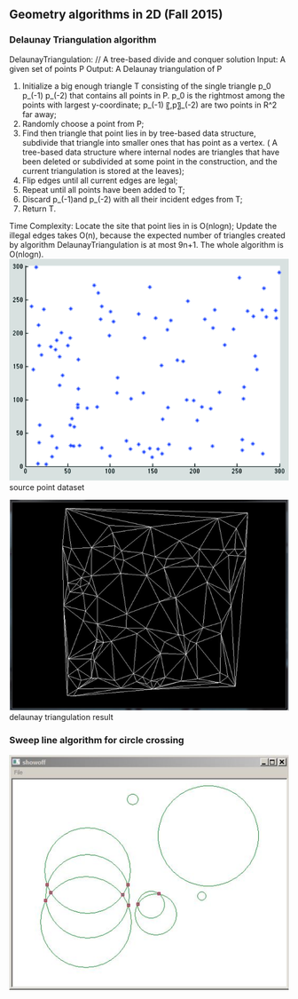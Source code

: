 ## Geometry algorithms in 2D (Fall 2015)

### Delaunay Triangulation algorithm<br />
DelaunayTriangulation:  // A tree-based divide and conquer solution
  Input: A given set of points P
  Output: A Delaunay triangulation of P
  1. Initialize a big enough triangle T consisting of the single triangle p_0 p_(-1) p_(-2)  that contains all points in P. p_0 is the rightmost among the points with largest y-coordinate; p_(-1) 〖,p〗_(-2) are two points in R^2 far away;
  2. Randomly choose a point from P;
  3. Find then triangle that point lies in by tree-based data structure, subdivide that triangle into smaller ones that has point as a vertex. ( A tree-based data structure where internal nodes are triangles that have been deleted or subdivided at some point in the construction, and the current triangulation is stored at the leaves);
  4. Flip edges until all current edges are legal;
  5. Repeat until all points have been added to T;
  6. Discard p_(-1)and p_(-2) with all their incident edges from T;
  7. Return T.

Time Complexity: 
Locate the site that point lies in is O(nlog⁡n);
Update the illegal edges takes O(n), because the expected number of triangles created by algorithm DelaunayTriangulation is at most 9n+1. The whole algorithm is O(nlog⁡n).
![Alt text]( DelaunayTriangulation/screenshot02.png?raw=true "")<br />
source point dataset

![Alt text]( DelaunayTriangulation/screenshot01.png?raw=true "")<br />
delaunay triangulation result

### Sweep line algorithm for circle crossing<br />
![Alt text]( sweepcircles_semi/screenshot01.jpg?raw=true "")<br />
